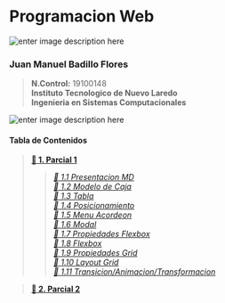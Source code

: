 # Programacion Web
![enter image description here](https://i.imgur.com/gU9NRHL.png)
 ###  **Juan Manuel Badillo Flores**

>    **N.Control:** 19100148 \
>    **Instituto Tecnologico de Nuevo Laredo**\
>    **Ingenieria en Sistemas Computacionales**

![enter image description here](https://i.imgur.com/9KxHyxj.png)
 ####  **Tabla de Contenidos**
>    **[🔷 1. Parcial 1](https://github.com/JuanBadillo/BadilloF/tree/main/Parcial1)** 
>>    *[🔹 1.1 Presentacion MD](https://github.com/JuanBadillo/BadilloF/tree/main/Parcial1/Presentacion)*\
>    *[🔹 1.2 Modelo de Caja](https://github.com/JuanBadillo/BadilloF/tree/main/Parcial1/ModeloDeCaja)*\
>    *[🔹 1.3 Tabla](https://github.com/JuanBadillo/BadilloF/tree/main/Parcial1/Tabla)*\
>    *[🔸 1.4 Posicionamiento](https://github.com/JuanBadillo/BadilloF/tree/main/Parcial1/Posicionamiento)*\
>    *[🔹 1.5 Menu Acordeon](https://github.com/JuanBadillo/BadilloF/tree/main/Parcial1/MenuAcordeon)*\
>    *[🔸 1.6 Modal](https://github.com/JuanBadillo/BadilloF/tree/main/Parcial1/Modal)*\
>    *[🔸 1.7 Propiedades Flexbox](https://github.com/JuanBadillo/BadilloF/tree/main/Parcial1/PropiedadesFlexbox)*\
>    *[🔸 1.8 Flexbox](https://github.com/JuanBadillo/BadilloF/tree/main/Parcial1/Flexbox)*\
>    *[🔹 1.9 Propiedades Grid](https://github.com/JuanBadillo/BadilloF/tree/main/Parcial1/GridPropiedades)*\
>    *[🔹 1.10 Layout Grid](https://github.com/JuanBadillo/BadilloF/tree/main/Parcial1/LayoutGrid)*\
>    *[🔹 1.11 Transicion/Animacion/Transformacion](https://github.com/JuanBadillo/BadilloF/tree/main/Parcial1/Animaciones)*

>**[🔷 2. Parcial 2](https://github.com/JuanBadillo/BadilloF/tree/main/Parcial1)** 